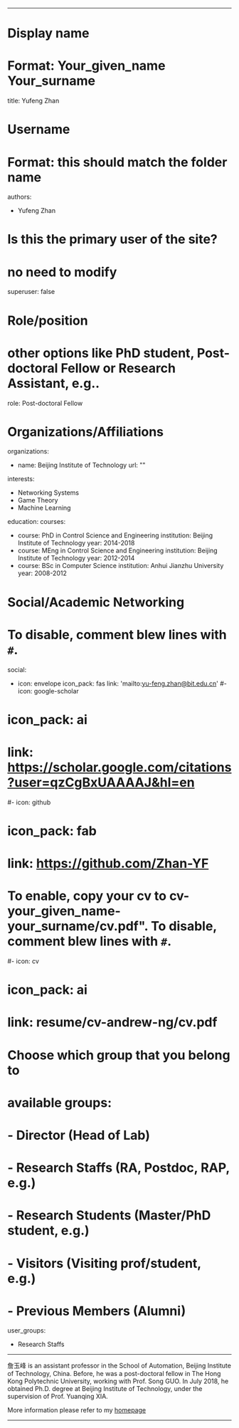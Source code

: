 
---
# Display name
# Format: Your_given_name Your_surname 
title: Yufeng Zhan

# Username
# Format: this should match the folder name
authors:
- Yufeng Zhan

# Is this the primary user of the site?
# no need to modify 
superuser: false

# Role/position
# other options like PhD student, Post-doctoral Fellow or Research Assistant, e.g..
role: Post-doctoral Fellow

# Organizations/Affiliations
organizations:
- name: Beijing Institute of Technology
  url: ""

interests:
- Networking Systems
- Game Theory
- Machine Learning

education:
  courses:
  - course: PhD in Control Science and Engineering
    institution: Beijing Institute of Technology
    year: 2014-2018
  - course: MEng in Control Science and Engineering
    institution: Beijing Institute of Technology
    year: 2012-2014
  - course: BSc in Computer Science
    institution: Anhui Jianzhu University
    year: 2008-2012

# Social/Academic Networking
# To disable, comment blew lines with `#`.
social:
- icon: envelope
  icon_pack: fas
  link: 'mailto:yu-feng.zhan@bit.edu.cn'
#- icon: google-scholar
#  icon_pack: ai
#  link: https://scholar.google.com/citations?user=qzCgBxUAAAAJ&hl=en
#- icon: github
#  icon_pack: fab
#  link: https://github.com/Zhan-YF

# To enable, copy your cv to cv-your_given_name-your_surname/cv.pdf". To disable, comment blew lines with `#`.
#- icon: cv
#  icon_pack: ai
#  link: resume/cv-andrew-ng/cv.pdf

# Choose which group that you belong to
#  available groups:
#  - Director (Head of Lab)
#  - Research Staffs (RA, Postdoc, RAP, e.g.)
#  - Research Students (Master/PhD student, e.g.)
#  - Visitors (Visiting prof/student, e.g.)
#  - Previous Members (Alumni)
user_groups:
- Research Staffs
---

詹玉峰 is an assistant professor in the School of Automation, Beijing Institute of Technology, China. Before, he was a post-doctoral fellow in The Hong Kong Polytechnic University, working with Prof. Song GUO. In July 2018, he obtained Ph.D. degree at Beijing Institute of Technology, under the supervision of Prof. Yuanqing XIA.

More information please refer to my [homepage](https://zhan-yf.github.io/)

---
